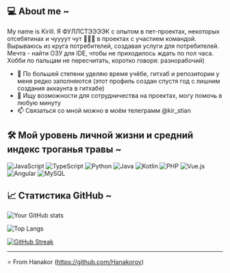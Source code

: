 ## 💻 About me ~
My name is Kirill. Я ФУЛЛСТЭЭЭЭК с опытом в пет-проектах, некоторых отсебятинах и чуууут чут 🤏🤏🤏 в проектах с участием командой. Вырываюсь из круга потребителей, создавая услуги для потребителей. Мечта - найти ОЗУ для IDE, чтобы не приходилось ждать по пол часа. Хобби по пальцам не пересчитать, коротко говоря: разнорабочий)


- 🌱 По большей степени уделяю время учёбе, гитхаб и репозитории у меня редко заполняются (этот профиль создан спустя год с лишним создания аккаунта в гитхабе)
- 👯 Ищу возможности для сотрудничества на проектах, могу помочь в любую минуту
- 📫 Связаться со мной можно в моём телеграмм @kir_stian


## 🛠️ Мой уровень личной жизни и средний индекс троганья травы ~
![JavaScript](https://img.shields.io/badge/JavaScript-323330?style=for-the-badge&logo=javascript&logoColor=F7DF1E) ![TypeScript](https://img.shields.io/badge/TypeScript-007ACC?style=for-the-badge&logo=typescript&logoColor=white) ![Python](https://img.shields.io/badge/Python-14354C?style=for-the-badge&logo=python&logoColor=white) ![Java](https://img.shields.io/badge/Java-007396?style=for-the-badge&logo=java&logoColor=white) ![Kotlin](https://img.shields.io/badge/Kotlin-0095D5?style=for-the-badge&logo=kotlin&logoColor=white) ![PHP](https://img.shields.io/badge/PHP-777BB4?style=for-the-badge&logo=php&logoColor=white) ![Vue.js](https://img.shields.io/badge/Vue.js-35495E?style=for-the-badge&logo=vue.js&logoColor=4FC08D) ![Angular](https://img.shields.io/badge/Angular-DD0031?style=for-the-badge&logo=angular&logoColor=white) ![MySQL](https://img.shields.io/badge/MySQL-005C84?style=for-the-badge&logo=mysql&logoColor=white)



## 📈 Статистика GitHub ~
![Your GitHub stats](https://github-readme-stats.vercel.app/api?username=Hanakor&show_icons=true&theme=radical)


![Top Langs](https://github-readme-stats.vercel.app/api/top-langs/?username=Hanakor&layout=compact&theme=radical)


[![GitHub Streak](https://github-readme-streak-stats.herokuapp.com/?user=Hanakor&theme=radical)](https://git.io/streak-stats)


---

⭐️ From Hanakor (https://github.com/Hanakorov)
